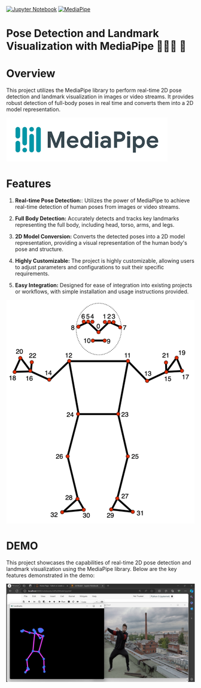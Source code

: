 [![Jupyter Notebook](https://img.shields.io/badge/Jupyter%20Notebook-%23F37626.svg?style=flat&logo=jupyter&logoColor=white)](https://jupyter.org/)
[![MediaPipe](https://img.shields.io/badge/MediaPipe-%23316192.svg?style=flat&logo=mediapipe&logoColor=white)](https://mediapipe.dev/)



# Pose Detection and Landmark Visualization with MediaPipe 🕺🤸‍♂️ 🤗

# Overview

This project utilizes the MediaPipe library to perform real-time 2D pose detection and landmark visualization in images or video streams. It provides robust detection of full-body poses in real time and converts them into a 2D model representation.



![Inputs](Mediapipe.png)

# Features

1) **Real-time Pose Detection:**: Utilizes the power of MediaPipe to achieve real-time detection of human poses from images or video streams.

2) **Full Body Detection:** Accurately detects and tracks key landmarks representing the full body, including head, torso, arms, and legs.

3) **2D Model Conversion:** Converts the detected poses into a 2D model representation, providing a visual representation of the human body's pose and structure.

4) **Highly Customizable:** The project is highly customizable, allowing users to adjust parameters and configurations to suit their specific requirements.

5) **Easy Integration:** Designed for ease of integration into existing projects or workflows, with simple installation and usage instructions provided.

![Inputs](Pose.png)

# DEMO

This project showcases the capabilities of real-time 2D pose detection and landmark visualization using the MediaPipe library. Below are the key features demonstrated in the demo: 

![Inputs](Demo_.png)


   


